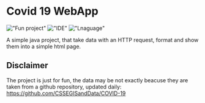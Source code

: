 # Covid 19 WebApp

!["Fun project"](https://img.shields.io/badge/PROJECT%20TYPE-FUN-yellow?style=for-the-badge)
!["IDE"](https://img.shields.io/badge/IDE-VS%20CODE-blue?style=for-the-badge)
!["Lnaguage"](https://img.shields.io/badge/LANGUAGE-JAVA-orange?style=for-the-badge)

A simple java project, that take data with an HTTP request, format and show them into a simple html page.

## Disclaimer 

The project is just for fun, the data may be not exactly beacuse they are taken from a github repository, updated daily:
https://github.com/CSSEGISandData/COVID-19
